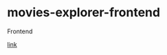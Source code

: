 # movies-explorer-frontend
Frontend

[link](https://github.com/bmazurme/movies-explorer-frontend/pull/1)

